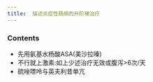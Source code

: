 ```yaml
---
title:  描述炎症性肠病的升阶梯治疗
--- 
```


### Contents
- 先用氨基水杨酸ASA(美沙拉嗪)
- 不行就上激素:如上少述治疗无效或腹泻>6次/天
- 硫唑嘌呤与英夫利昔单亢
